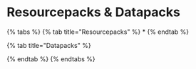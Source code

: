 # Resourcepacks & Datapacks

{% tabs %}
{% tab title="Resourcepacks" %}
*
{% endtab %}

{% tab title="Datapacks" %}

{% endtab %}
{% endtabs %}

